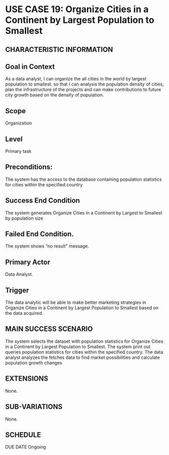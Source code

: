 # USE CASE 19: Organize Cities in a Continent by Largest Population to Smallest
## CHARACTERISTIC INFORMATION
## Goal in Context
As a data analyst, I can organize the all cities in the world by largest population to smallest. so that I can analysis the population density of cities, plan the infrastructure of the projects and can make contributions to future city growth based on the density of population.
## Scope
Organization
## Level
Primary task
## Preconditions:
The system has the access to the database containing population statistics for cities within the specified country
## Success End Condition
The system generates Organize Cities in a Continent by Largest to Smallest by population size
## Failed End Condition.
The system shows “no result” message.
## Primary Actor
Data Analyst.
## Trigger
The data analytic will be able to make better marketing strategies in Organize Cities in a Continent by Largest Population to Smallest based on the data acquired.
## MAIN SUCCESS SCENARIO
The system selects the dataset with population statistics for Organize Cities in a Continent by Largest Population to Smallest.
The system print out queries population statistics for cities within the specified country.
The data analyst analyzes the fetches data to find market possibilities and calculate population growth changes
## EXTENSIONS
None.
## SUB-VARIATIONS
None.
## SCHEDULE
DUE DATE
Ongoing